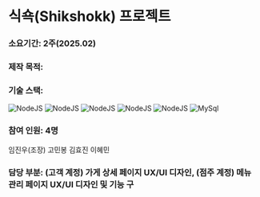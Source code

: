 # 식쇽(Shikshokk) 프로젝트
### 소요기간: 2주(2025.02)
### 제작 목적: 
### 기술 스택: 
![NodeJS](https://img.shields.io/badge/Node.js-339933?style=for-the-badge&logo=Node.js&logoColor=white)
![NodeJS](https://img.shields.io/badge/Node.js-339933?style=for-the-badge&logo=Node.js&logoColor=white)
![NodeJS](https://img.shields.io/badge/Node.js-339933?style=for-the-badge&logo=Node.js&logoColor=white)
![NodeJS](https://img.shields.io/badge/Node.js-339933?style=for-the-badge&logo=Node.js&logoColor=white)
![NodeJS](https://img.shields.io/badge/Node.js-339933?style=for-the-badge&logo=Node.js&logoColor=white)
![MySql](https://img.shields.io/badge/mysql-#4479A1?style=for-the-badge&logo=mysql&logoColor=#4479A1)
### 참여 인원: 4명
임진우(조장)
고민봉
김효진
이혜민
### 담당 부분: (고객 계정) 가게 상세 페이지 UX/UI 디자인, (점주 계정) 메뉴 관리 페이지 UX/UI 디자인 및 기능 구

